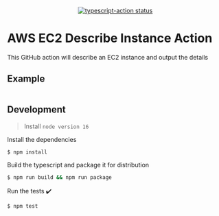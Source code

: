<p align="center">
  <a href="https://github.com/truemark/aws-ec2-describe-instance-action"><img alt="typescript-action status" src="https://github.com/truemark/aws-ec2-describe-instance-action/workflows/build-test/badge.svg"></a>
</p>

# AWS EC2 Describe Instance Action

This GitHub action will describe an EC2 instance and output the details

## Example

```yml

```

## Development

> Install `node version 16`

Install the dependencies
```bash
$ npm install
```

Build the typescript and package it for distribution
```bash
$ npm run build && npm run package
```

Run the tests :heavy_check_mark:
```bash
$ npm test
```
